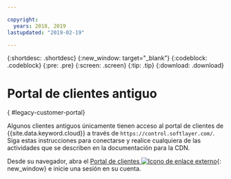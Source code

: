 ```yaml
---

copyright:
  years: 2018, 2019
lastupdated: "2019-02-19"

---
```


{:shortdesc: .shortdesc}
{:new_window: target="_blank"}
{:codeblock: .codeblock}
{:pre: .pre}
{:screen: .screen}
{:tip: .tip}
{:download: .download}

# Portal de clientes antiguo
{ #legacy-customer-portal}

Algunos clientes antiguos únicamente tienen acceso al portal de clientes de {{site.data.keyword.cloud}} a través de `https://control.softlayer.com/`. Siga estas instrucciones para conectarse y realice cualquiera de las actividades que se describen en la documentación para la CDN.

Desde su navegador, abra el [Portal de clientes ![Icono de enlace externo](../../icons/launch-glyph.svg "Icono de enlace externo")](https://control.softlayer.com/){: new_window} e inicie una sesión en su cuenta.
